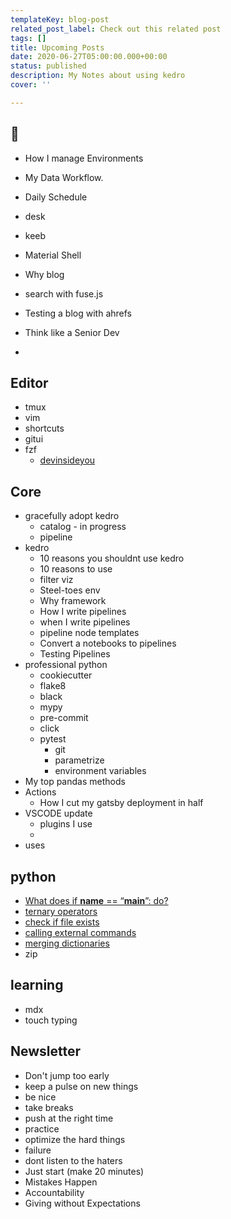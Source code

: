 ```yaml
---
templateKey: blog-post
related_post_label: Check out this related post
tags: []
title: Upcoming Posts
date: 2020-06-27T05:00:00.000+00:00
status: published
description: My Notes about using kedro
cover: ''

---
```


## 🧠

* How I manage Environments
* My Data Workflow.
* Daily Schedule
* desk
* keeb
* Material Shell
* Why blog
* search with fuse.js
* Testing a blog with ahrefs


* Think like a Senior Dev
* 


## Editor

* tmux
* vim
* shortcuts
* gitui
* fzf
    * [devinsideyou](https://www.youtube.com/watch?v=tB-AgxzBmH8)



## Core

* gracefully adopt kedro
  * catalog - in progress
  * pipeline
* kedro
  * 10 reasons you shouldnt use kedro
  * 10 reasons to use 
  * filter viz
  * Steel-toes env
  * Why framework
  * How I write pipelines
  * when I write pipelines
  * pipeline node templates
  * Convert a notebooks to pipelines
  * Testing Pipelines
* professional python
  * cookiecutter
  * flake8
  * black
  * mypy
  * pre-commit
  * click
  * pytest
    * git
    * parametrize
    * environment variables
* My top pandas methods
* Actions
  * How I cut my gatsby deployment in half
* VSCODE update
  * plugins I use
  * 
* uses

## python

* [What does if **name** == “**main**”: do?](https://stackoverflow.com/questions/419163/what-does-if-name-main-do)
* [ternary operators](https://stackoverflow.com/questions/394809/does-python-have-a-ternary-conditional-operator)
* [check if file exists](https://stackoverflow.com/questions/82831/how-do-i-check-whether-a-file-exists-without-exceptions)
* [calling external commands](https://stackoverflow.com/questions/89228/calling-an-external-command-from-python)
* [merging dictionaries](https://stackoverflow.com/questions/38987/how-do-i-merge-two-dictionaries-in-a-single-expression-in-python-taking-union-o)
* zip

## learning

* mdx
* touch typing

## Newsletter

* Don't jump too early
* keep a pulse on new things
* be nice
* take breaks
* push at the right time
* practice
* optimize the hard things
* failure
* dont listen to the haters
* Just start (make 20 minutes)
* Mistakes Happen
* Accountability
* Giving without Expectations
